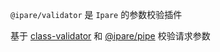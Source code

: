 <!--intro-->

`@ipare/validator` 是 `Ipare` 的参数校验插件

基于 [class-validator](https://github.com/typestack/class-validator) 和 [@ipare/pipe](https://github.com/ipare/pipe) 校验请求参数

<!--intro-end-->

<!--install-->
